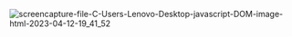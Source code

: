 ![screencapture-file-C-Users-Lenovo-Desktop-javascript-DOM-image-html-2023-04-12-19_41_52](https://user-images.githubusercontent.com/121231049/231485366-c84e852d-4ac9-4079-8eee-c24a46532035.png)
